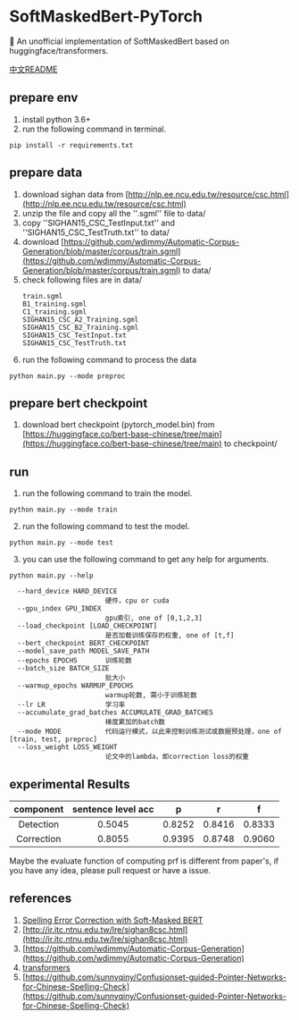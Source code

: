 # SoftMaskedBert-PyTorch
🙈 An unofficial implementation of SoftMaskedBert based on huggingface/transformers.

[中文README](readme.md)

## prepare env
1. install python 3.6+
2. run the following command in terminal.
```shell
pip install -r requirements.txt
```

## prepare data
1. download sighan data from [http://nlp.ee.ncu.edu.tw/resource/csc.html](http://nlp.ee.ncu.edu.tw/resource/csc.html)
2. unzip the file and copy all the ''.sgml'' file to data/
3. copy ''SIGHAN15_CSC_TestInput.txt'' and ''SIGHAN15_CSC_TestTruth.txt'' to data/
4. download [https://github.com/wdimmy/Automatic-Corpus-Generation/blob/master/corpus/train.sgml](https://github.com/wdimmy/Automatic-Corpus-Generation/blob/master/corpus/train.sgml) to data/
5. check following files are in data/
    ```
    train.sgml
    B1_training.sgml
    C1_training.sgml  
    SIGHAN15_CSC_A2_Training.sgml  
    SIGHAN15_CSC_B2_Training.sgml  
    SIGHAN15_CSC_TestInput.txt
    SIGHAN15_CSC_TestTruth.txt
    ```
6. run the following command to process the data
```shell
python main.py --mode preproc
```

## prepare bert checkpoint
1. download bert checkpoint (pytorch_model.bin) from [https://huggingface.co/bert-base-chinese/tree/main](https://huggingface.co/bert-base-chinese/tree/main) to checkpoint/

## run
1. run the following command to train the model.
```shell
python main.py --mode train
```
2. run the following command to test the model.
```shell
python main.py --mode test
```
3. you can use the following command to get any help for arguments.
```shell
python main.py --help
```
```
  --hard_device HARD_DEVICE
                        硬件，cpu or cuda
  --gpu_index GPU_INDEX
                        gpu索引, one of [0,1,2,3]
  --load_checkpoint [LOAD_CHECKPOINT]
                        是否加载训练保存的权重, one of [t,f]
  --bert_checkpoint BERT_CHECKPOINT
  --model_save_path MODEL_SAVE_PATH
  --epochs EPOCHS       训练轮数
  --batch_size BATCH_SIZE
                        批大小
  --warmup_epochs WARMUP_EPOCHS
                        warmup轮数, 需小于训练轮数
  --lr LR               学习率
  --accumulate_grad_batches ACCUMULATE_GRAD_BATCHES
                        梯度累加的batch数
  --mode MODE           代码运行模式，以此来控制训练测试或数据预处理，one of [train, test, preproc]
  --loss_weight LOSS_WEIGHT
                        论文中的lambda，即correction loss的权重
```

## experimental Results
|component|sentence level acc|p|r|f|
|:-:|:-:|:-:|:-:|:-:|
|Detection|0.5045|0.8252|0.8416|0.8333|
|Correction|0.8055|0.9395|0.8748|0.9060|

Maybe the evaluate function of computing prf is different from paper's, if you have any idea, please pull request or have a issue.

## references
1. [Spelling Error Correction with Soft-Masked BERT](https://arxiv.org/abs/2005.07421)
2. [http://ir.itc.ntnu.edu.tw/lre/sighan8csc.html](http://ir.itc.ntnu.edu.tw/lre/sighan8csc.html)
3. [https://github.com/wdimmy/Automatic-Corpus-Generation](https://github.com/wdimmy/Automatic-Corpus-Generation)
4. [transformers](https://huggingface.co/)
5. [https://github.com/sunnyqiny/Confusionset-guided-Pointer-Networks-for-Chinese-Spelling-Check](https://github.com/sunnyqiny/Confusionset-guided-Pointer-Networks-for-Chinese-Spelling-Check)